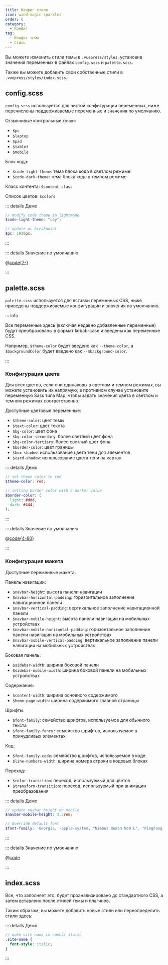```yaml
---
title: Конфиг стиля
icon: wand-magic-sparkles
order: 6
category:
  - Конфиг
tag:
  - Конфиг темы
  - Стиль
---
```


Вы можете изменить стили темы в `.vuepress/styles`, установив значения переменных в файлах `config.scss` и `palette.scss`.

Также вы можете добавить свои собственные стили в `.vuepress/styles/index.scss`.

<!-- more -->

## config.scss

`config.scss` используется для чистой конфигурации переменных, ниже перечислены поддерживаемые переменные и значения по умолчанию.

Отзывчивые контрольные точки:

- `$pc`
- `$laptop`
- `$pad`
- `$tablet`
- `$mobile`

Блок кода:

- `$code-light-theme`: тема блока кода в светлом режиме
- `$code-dark-theme`: тема блока кода в темном режиме

Класс контента: `$content-class`

Список цветов: `$colors`

::: details Демо

```scss
// modify code theme in lightmode
$code-light-theme: "coy";

// update pc breakpoint
$pc: 1920px;
```

:::

::: details Значение по умолчанию

@[code{7-}](../../../../packages/theme/templates/config.scss)

:::

## palette.scss

`palette.scss` используется для вставки переменных CSS, ниже приведены поддерживаемые конфигурации и значения по умолчанию.

::: info

Все переменные здесь (включая недавно добавленные переменные) будут преобразованы в формат kebab-case и введены как переменные CSS.

Например, `$theme-color` будет введено как `--theme-color`, а `$backgroundColor` будет введено как `--$background-color`.

:::

### Конфигурация цвета

Для всех цветов, если они одинаковы в светлом и темном режимах, вы можете установить их напрямую; в противном случае установите переменную Sass типа Map, чтобы задать значения цвета в светлом и темном режимах соответственно.

Доступные цветовые переменные:

- `$theme-color`: цвет темы
- `$text-color`: цвет текста
- `$bg-color`: цвет фона
- `$bg-color-secondary`: более светлый цвет фона
- `$bg-color-tertiary`: более светлый цвет фона
- `$border-color`: цвет границы
- `$box-shadow`: использование цвета тени для элементов
- `$card-shadow`: использование цвета тени на картах

::: details Демо

```scss
// set theme color to red
$theme-color: red;

// setting border color with a darker value
$border-color: (
  light: #ddd,
  dark: #444,
);
```

:::

::: details Значение по умолчанию

@[code{4-60}](../../../../packages/theme/templates/color.scss)

:::

### Конфигурация макета

Доступные переменные макета:

Панель навигации:

- `$navbar-height`: высота панели навигации
- `$navbar-horizontal-padding`: горизонтальное заполнение навигационной панели
- `$navbar-vertical-padding`: вертикальное заполнение навигационной панели
- `$navbar-mobile-height`: высота панели навигации на мобильных устройствах
- `$navbar-mobile-horizontal-padding`: горизонтальное заполнение панели навигации на мобильных устройствах
- `$navbar-mobile-vertical-padding`: вертикальное заполнение панели навигации на мобильных устройствах

Боковая панель:

- `$sidebar-width`: ширина боковой панели
- `$sidebar-mobile-width`: ширина боковой панели на мобильных устройствах

Содержание:

- `$content-width`: ширина основного содержимого
- `$home-page-width`: ширина содержимого главной страницы

Шрифты:

- `$font-family`: семейство шрифтов, используемое для обычного текста
- `$font-family-fancy:` семейство шрифтов, используемое в причудливых элементах

Код:

- `$font-family-code`: семейство шрифтов, используемое в коде
- `$line-numbers-width`: ширина номера строки в кодовых блоках

Переход:

- `$color-transition`: переход, используемый для цветов
- `$transform-transition`: переход, используемый при анимации преобразования

::: details Демо

```scss
// update navbar height on mobile
$navbar-mobile-height: 3.5rem;

// Override default font
$font-family: 'Georgia, -apple-system, "Nimbus Roman No9 L", "PingFang SC", "Hiragino Sans GB", sans-serif';
```

:::

::: details Значение по умолчанию

@[code](../../../../packages/theme/templates/layout.scss)

:::

## index.scss

Все, что заполняет это, будет проанализировано до стандартного CSS, а затем вставлено после стилей темы и плагинов.

Таким образом, вы можете добавить новые стили или переопределить стили здесь:

::: details Демо

```scss
// make site name in navbar italic
.site-name {
  font-style: italic;
}
```

:::
